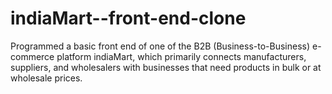 # indiaMart--front-end-clone

Programmed a basic front end of one of the B2B (Business-to-Business) e-commerce platform indiaMart, which primarily connects manufacturers, suppliers, and wholesalers with businesses that need products in bulk or at wholesale prices. 
